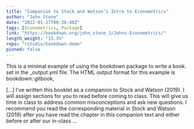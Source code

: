 ```yaml
---
title: "Companion to Stock and Watson’s Intro to Econometrics"
author: "John Stone"
date: "2022-01-27T00:38:40Z"
tags: [Econometrics, Package]
link: "https://bookdown.org/john_stone_3/Johns-Econometrics/"
length_weight: "15.3%"
repo: "rstudio/bookdown-demo"
pinned: false
---
```


<p>This is a minimal example of using the bookdown package to write a book.
set in the _output.yml file.
The HTML output format for this example is bookdown::gitbook,</p> [...] I’ve written this booklet as a companion to Stock and Watson (2019). I will assign sections for you to read before coming to class. This will give us time in class to address common misconceptions and ask new questions. I recommend you read the corresponding material in Stock and Watson (2019) after you have read the chapter in this companion text and either before or after our in-class ...
